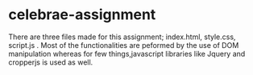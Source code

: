 # celebrae-assignment
There are three files made for this assignment; index.html, style.css, script.js . Most of the functionalities are peformed by the use of DOM manipulation whereas for few things,javascript libraries like Jquery and cropperjs is used as well. 

